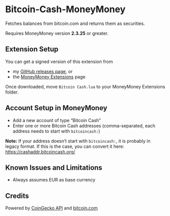 # Bitcoin-Cash-MoneyMoney

Fetches balances from bitcoin.com and returns them as securities.

Requires MoneyMoney version **2.3.25** or greater.

## Extension Setup

You can get a signed version of this extension from

* my [GitHub releases page](https://github.com/aaronk6/Bitcoin-Cash-MoneyMoney/releases), or
* the [MoneyMoney Extensions](https://moneymoney-app.com/extensions/) page

Once downloaded, move `Bitcoin Cash.lua` to your MoneyMoney Extensions folder.

## Account Setup in MoneyMoney

* Add a new account of type “Bitcoin Cash”
* Enter one or more Bitcoin Cash addresses (comma-separated, each address needs to start with `bitcoincash:`)

**Note:** If your address doesn’t start with `bitcoincash:`, it is probably in legacy format. If this is the case, you can convert it here: https://cashaddr.bitcoincash.org/

## Known Issues and Limitations

* Always assumes EUR as base currency

## Credits

Powered by [CoinGecko API](https://www.coingecko.com/en/api) and [bitcoin.com](https://bitcoin.com/)

